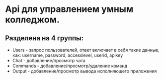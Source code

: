 # Api для управлением умным колледжом.

## Разделена на 4 группы:

- Users - запрос пользователей, ответ включает в себя такие данные, как: username, password, accesslevel, userid, apikey
- Chat - добавление/просмотр чата
- Commands - добавление/просмотр/удаление команд
- Output - добавление/просмотр вывода исполняющего приложения

